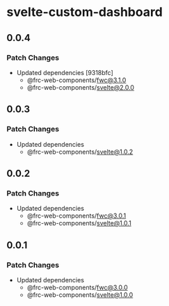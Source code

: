 # svelte-custom-dashboard

## 0.0.4

### Patch Changes

- Updated dependencies [9318bfc]
  - @frc-web-components/fwc@3.1.0
  - @frc-web-components/svelte@2.0.0

## 0.0.3

### Patch Changes

- Updated dependencies
  - @frc-web-components/svelte@1.0.2

## 0.0.2

### Patch Changes

- Updated dependencies
  - @frc-web-components/fwc@3.0.1
  - @frc-web-components/svelte@1.0.1

## 0.0.1

### Patch Changes

- Updated dependencies
  - @frc-web-components/fwc@3.0.0
  - @frc-web-components/svelte@1.0.0
